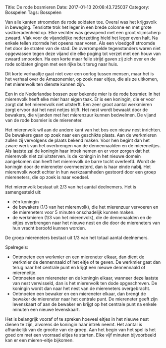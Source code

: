 Title: De rode bosmieren
Date: 2017-01-13 20:08:43.725037
Category: Bosspelen
Tags: Bosspelen

Van alle kanten stroomden de rode soldaten toe. Overal was het krijgsvolk in beweging. Tenslotte trok het leger in een brede colonne en met grote vastberadenheid op. Elke vechter was gewapend met een groot vlijmscherp zwaard. Vlak voor de vijandelijke nederzetting hield het leger even halt. Na enkele tellen stormde het opeens naar voren. Als een vloedgolf stroomde het door de straten van de stad. De overrompelde tegenstanders waren niet opgewassen tegen deze vijand die elke poging tot verzet met een houw van zwaard smoorden. Ha een korte maar felle strijd gaven zij zich over en de rode soldaten gingen met een rijke buit terug naar huis.

Dit korte verhaaltje gaat niet over een oorlog tussen mensen, maar het is het verhaal over de Amazonemier, op zoek naar eitjes, die als ze uitkomen, het mierenvolk ten dienste kunnen zijn.

Een in de Nederlandse bossen zeer bekende mier is de rode bosmier. In het mierenvolk heeft elke mier haar eigen taak. Er is een koningin, die er voor zorgt dat het mierenvolk niet uitsterft. Een zeer groot aantal werkmieren zorgt ervoor dat het nest netjes blijft. Het nest wordt bewaakt door de bewakers, die vijanden met het mierenzuur kunnen bedwelmen.
De vijand van de rode bosmier is de miereneter.

Het mierenvolk wil aan de andere kant van het bos een nieuw nest inrichten. De bewakers gaan op zoek naar een geschikte plaats. Aan de werkmieren zullen zij vervolgens de plaats bekend maken. Voor hen begint dan het zware werk van het overbrengen van de dennennaalden en de miereneitjes. Als laatste zal de koningin haar intrek nemen en er voor zorgen dat het mierenvolk niet zal uitsterven. Is de koningin in het nieuwe domein aangekomen dan heeft het mierenvolk de barre tocht overleefd. Wordt de koningin door de miereneter overmeesterd, dan is haar einde nabij.
Het mierenvolk wordt echter in hun werkzaamheden gestoord door een groep miereneters, die op zoek is naar voedsel.

Het mierenvolk bestaat uit 2/3 van het aantal deelnemers. Het is samengesteld uit:

* één koningin
* de bewakers (1/3 van het mierenvolk), die het mierenzuur vervoeren en de miereneters voor 5 minuten onschadelijk kunnen maken.
* de werkmieren (1/3 van het mierenvolk), die de dennenaalden en de eitjes overbrengen naar het nieuwe nest en die door de miereneters van hun vracht beroofd kunnen worden.



De groep miereneters bestaat uit 1/3 van het totaal aantal deelnemers.

Spelregels:

     
* Ontmoeten een werkmier en een miereneter elkaar, dan dient de werkmier de dennennaald of het eitje of te geven. De werkmier gaat dan terug naar het centrale punt en krijgt een nieuwe dennennaald of miereneitje.
* Ontmoeten een miereneter en de koningin elkaar, wanneer deze laatste van nest verwisseld, dan is het mierenvolk ten dode opgeschreven. De koningin wordt dan naar het nest van de miereneters overgebracht.
* Ontmoeten een bewaker en een miereneter elkaar, dan brengt de bewaker de miereneter naar het centrale punt. De miereneter geeft zijn levenskaart of aan de bewaker en krijgt op het centrale punt na enkele minuten een nieuwe levenskaart.


Het is belangrijk vooraf of te spreken hoeveel eitjes in het nieuwe nest dienen te zijn, alvorens de koningin haar intrek neemt. Het aantal is afhankelijk van de grootte van de groep. Aan het begin van het spel is het goed om met een voorraad eitjes te starten. Elke vijf minuten bijvoorbeeld kan er een mieren-eitje bijkomen.